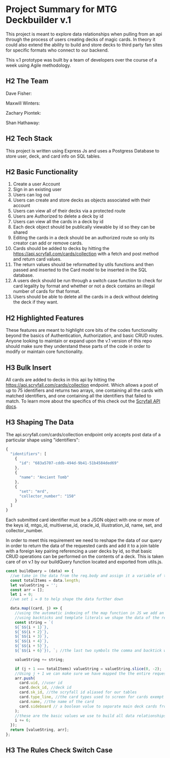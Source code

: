 # Project Summary for MTG Deckbuilder v.1

This project is meant to explore data relationships when pulling from an api through the process of users creating decks of magic cards. In theory it could also extend the ability to build and store decks to third party fan sites for specific formats who connect to our backend.

This v.1 prototype was built by a team of developers over the course of a week using Agile methodology.

## H2 The Team

Dave Fisher:

Maxwill Winters:

Zachary Piontek:

Shan Hathaway:

## H2 Tech Stack

This project is written using Express Js and uses a Postgress Database to store user, deck, and card info on SQL tables.

## H2 Basic Functionality

1. Create a user Account
2. Sign in an existing user
3. Users can log out
4. Users can create and store decks as objects associated with their account
5. Users can view all of their decks via a protected route
6. Users are Authorized to delete a deck by id
7. Users can view all the cards in a deck by id
8. Each deck object should be publically viewable by id so they can be shared
9. Editing the cards in a deck should be an authorized route so only its creator can add or remove cards.
10. Cards should be added to decks by hitting the <https://api.scryfall.com/cards/collection> with a fetch and post method and return card values.
11. The return values should be reformatted by utils functions and then passed and inserted to the Card model to be inserted in the SQL database.
12. A users deck should be run through a switch case function to check for card legality by format and whether or not a deck contains an illegal number of cards for that format.
13. Users should be able to delete all the cards in a deck without deleting the deck if they want.

## H2 Highlighted Features

These features are meant to highlight core bits of the codes functionality beyond the basics of Authentication, Authorization, and basic CRUD routes. Anyone looking to maintain or expand upon the v.1 version of this repo should make sure they understand these parts of the code in order to modify or maintain core functionality.

## H3 Bulk Insert

All cards are added to decks in this api by hitting the <https://api.scryfall.com/cards/collection> endpoint. Which allows a post of up to 75 identifiers and returns two arrays, one containing all the cards with matched identifiers, and one containing all the identifiers that failed to match. To learn more about the specifics of this check out the [Scryfall API docs](https://scryfall.com/docs/api/cards/collection).

## H3 Shaping The Data

The api.scryfall.com/cards/collection endpoint only accepts post data of a particular shape using "identifiers":

```js
{
  "identifiers": [
    {
      "id": "683a5707-cddb-494d-9b41-51b4584ded69"
    },
    {
      "name": "Ancient Tomb"
    },
    {
      "set": "mrd",
      "collector_number": "150"
    }
  ]
}
```

Each submitted card identifier must be a JSON object with one or more of the keys id, mtgo_id, multiverse_id, oracle_id, illustration_id, name, set, and collector_number.

In order to meet this requirement we need to reshape the data of our query in order to return the data of the requested cards and add it to a join table with a foreign key pairing referencing a user decks by id, so that basic CRUD operations can be performed on the contents of a deck. This is taken care of on v.1 by our buildQuery function located and exported from utils.js.

```js
const buildQuery = (data) => {
  //we take in the data from the req.body and assign it a variable of totalItems
  const totalItems = data.length;
  let valueString = '';
  const arr = [];
  let i = 0;
  //we set i = 0 to help shape the data further down

  data.map((card, j) => {
    //using the automatic indexing of the map function in JS we add an extra argument of j to increment along with the index
    //using backticks and template literals we shape the data of the req.body into the accepted shape for the api
    const string = `(
    ${`$${i + 1}`}, 
    ${`$${i + 2}`}, 
    ${`$${i + 3}`}, 
    ${`$${i + 4}`}, 
    ${`$${i + 5}`}, 
    ${`$${i + 6}`}), `; //the last two symbols the comma and backtick will cause a bad request if they are part of the final post to the Api

    valueString += string;

    if (j + 1 === totalItems) valueString = valueString.slice(0, -2);
    //Using j + 1 we can make sure we have mapped the the entire request into a new array of object we then slice off the comma and backtick
    arr.push(
      card.uid, //user id
      card.deck_id, //deck id
      card.sk_id, //the scryfall id aliased for our tables
      card.type_line, //the card types used to screen for cards exempt for cards that break the no more than 4 constraint
      card.name, //the name of the card
      card.sideboard // a boolean value to separate main deck cards from sideboard cards
    );
    //these are the basic values we use to build all data relationships in the v.1 prototype
    i += 6;
  });
  return [valueString, arr];
};
```

## H3 The Rules Check Switch Case
